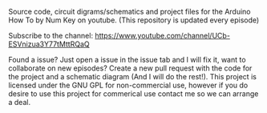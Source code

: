 Source code, circuit digrams/schematics and project files for the Arduino How To by Num Key on youtube.
(This repository is updated every episode)

Subscribe to the channel: https://www.youtube.com/channel/UCb-ESVnizua3Y77tMttRQaQ

Found a issue? Just open a issue in the issue tab and I will fix it, want to collaborate on new episodes? Create a new pull request with the code for the project and a schematic diagram (And I will do the rest!).
This project is licensed under the GNU GPL for non-commercial use, however if you do desire to use this project for commerical use contact me so we can arrange a deal.
